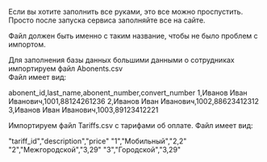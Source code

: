 Если вы хотите заполнить все руками, это все можно проспустить.
Просто после запуска сервиса заполняйте все на сайте.


Файл должен быть именно с таким название, чтобы не было проблем с импортом.

Для заполнения базы данных большими данными о сотрудниках импортируем файл Abonents.csv  
Файл имеет вид:

abonent_id,last_name,abonent_number,convert_number
1,Иванов Иван Иванович,1001,88124261236
2,Иванов Иван Иванович,1002,88623412312
3,Иванов Иван Иванович,1003,89123412221

Импортируем файл Tariffs.csv с тарифами об оплате.
Файл имеет вид:

"tariff_id","description","price"
"1","Мобильный","2,2"
"2","Межгородской","3,29"
"3","Городской","3,29"
